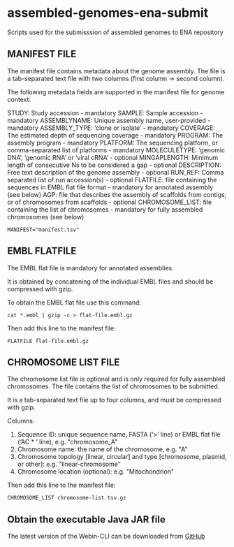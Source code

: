 # assembled-genomes-ena-submit
Scripts used for the submisssion of assembled genomes to ENA repository

## MANIFEST FILE
The manifest file contains metadata about the genome assembly. The file is a tab-separated text file with two columns (first column -> second column).

The following metadata fields are supported in the manifest file for genome context:

STUDY: Study accession - mandatory
SAMPLE: Sample accession - mandatory
ASSEMBLYNAME: Unique assembly name, user-provided - mandatory
ASSEMBLY_TYPE: ‘clone or isolate’ - mandatory
COVERAGE: The estimated depth of sequencing coverage - mandatory
PROGRAM: The assembly program - mandatory
PLATFORM: The sequencing platform, or comma-separated list of platforms - mandatory
MOLECULETYPE: ‘genomic DNA’, ‘genomic RNA’ or ‘viral cRNA’ - optional
MINGAPLENGTH: Minimum length of consecutive Ns to be considered a gap - optional
DESCRIPTION: Free text description of the genome assembly - optional
RUN_REF: Comma separated list of run accession(s) - optional
FLATFILE: file containing the sequences in EMBL flat file format - mandatory for annotated assembly (see below)
AGP: file that describes the assembly of scaffolds from contigs, or of chromosomes from scaffolds - optional
CHROMOSOME_LIST: file containing the list of chromosomes - mandatory for fully assembled chromosomes (see below)

```{}
MANIFEST="manifest.tsv"
```

## EMBL FLATFILE
The EMBL flat file is mandatory for annotated assemblies.

It is obtained by concatening of the individual EMBL files and should be compressed with gzip.

To obtain the EMBL flat file use this command:

```{sh}
cat *.embl | gzip -c > flat-file.embl.gz
```

Then add this line to the manifest file:

```{}
FLATFILE flat-file.embl.gz
```

## CHROMOSOME LIST FILE
The chromosome list file is optional and is only required for fully assembled chromosomes. The file contains the list of chromosomes to be submitted.

It is a tab-separated text file up to four columns, and must be compressed with gzip.

Columns:

1. Sequence ID: unique sequence name, FASTA (‘>’ line) or EMBL flat file (‘AC * ‘ line), e.g. "chromosome_A"
2. Chromosome name: the name of the chromosome, e.g. "A"
3. Chromosome topology [linear, circular] and type [chromosome, plasmid, or other]: e.g. "linear-chromosome"
4. Chromosome location (optional): e.g. "Mitochondrion"

Then add this line to the manifest file:

```{}
CHROMOSOME_LIST chromosome-list.tsv.gz
```

## Obtain the executable Java JAR file
The latest version of the Webin-CLI can be downloaded from [GitHub][github]

[github]: https://github.com/enasequence/webin-cli/releases
